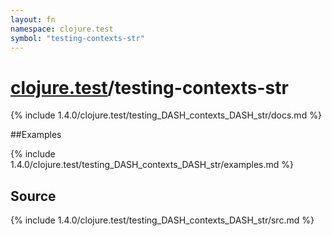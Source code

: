 ```yaml
---
layout: fn
namespace: clojure.test
symbol: "testing-contexts-str"
---
```


# [clojure.test](../)/testing-contexts-str

{% include 1.4.0/clojure.test/testing_DASH_contexts_DASH_str/docs.md %}

##Examples

{% include 1.4.0/clojure.test/testing_DASH_contexts_DASH_str/examples.md %}
## Source
{% include 1.4.0/clojure.test/testing_DASH_contexts_DASH_str/src.md %}

